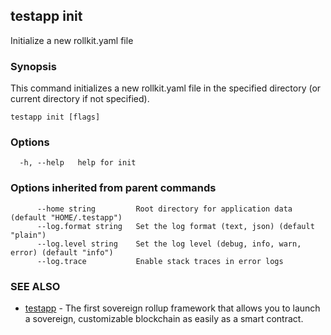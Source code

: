 ## testapp init

Initialize a new rollkit.yaml file

### Synopsis

This command initializes a new rollkit.yaml file in the specified directory (or current directory if not specified).

```
testapp init [flags]
```

### Options

```
  -h, --help   help for init
```

### Options inherited from parent commands

```
      --home string         Root directory for application data (default "HOME/.testapp")
      --log.format string   Set the log format (text, json) (default "plain")
      --log.level string    Set the log level (debug, info, warn, error) (default "info")
      --log.trace           Enable stack traces in error logs
```

### SEE ALSO

* [testapp](testapp.md)	 - The first sovereign rollup framework that allows you to launch a sovereign, customizable blockchain as easily as a smart contract.
